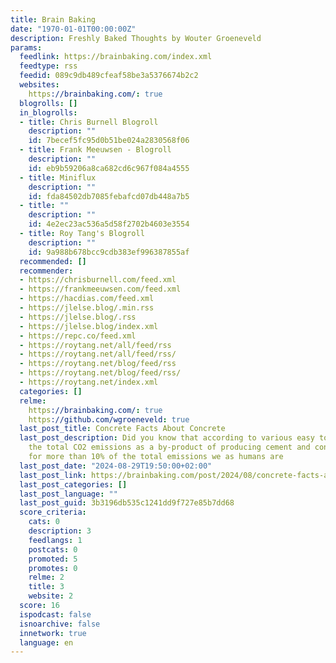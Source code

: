 ```yaml
---
title: Brain Baking
date: "1970-01-01T00:00:00Z"
description: Freshly Baked Thoughts by Wouter Groeneveld
params:
  feedlink: https://brainbaking.com/index.xml
  feedtype: rss
  feedid: 089c9db489cfeaf58be3a5376674b2c2
  websites:
    https://brainbaking.com/: true
  blogrolls: []
  in_blogrolls:
  - title: Chris Burnell Blogroll
    description: ""
    id: 7becef5fc95d0b51be024a2830568f06
  - title: Frank Meeuwsen - Blogroll
    description: ""
    id: eb9b59206a8ca682cd6c967f084a4555
  - title: Miniflux
    description: ""
    id: fda84502db7085febafcd07db448a7b5
  - title: ""
    description: ""
    id: 4e2ec23ac536a5d58f2702b4603e3554
  - title: Roy Tang's Blogroll
    description: ""
    id: 9a988b678bcc9cdb383ef996387855af
  recommended: []
  recommender:
  - https://chrisburnell.com/feed.xml
  - https://frankmeeuwsen.com/feed.xml
  - https://hacdias.com/feed.xml
  - https://jlelse.blog/.min.rss
  - https://jlelse.blog/.rss
  - https://jlelse.blog/index.xml
  - https://repc.co/feed.xml
  - https://roytang.net/all/feed/rss
  - https://roytang.net/all/feed/rss/
  - https://roytang.net/blog/feed/rss
  - https://roytang.net/blog/feed/rss/
  - https://roytang.net/index.xml
  categories: []
  relme:
    https://brainbaking.com/: true
    https://github.com/wgroeneveld: true
  last_post_title: Concrete Facts About Concrete
  last_post_description: Did you know that according to various easy to find sources,
    the total CO2 emissions as a by-product of producing cement and concrete account
    for more than 10% of the total emissions we as humans are
  last_post_date: "2024-08-29T19:50:00+02:00"
  last_post_link: https://brainbaking.com/post/2024/08/concrete-facts-about-concrete/
  last_post_categories: []
  last_post_language: ""
  last_post_guid: 3b3196db535c1241dd9f727e85b7dd68
  score_criteria:
    cats: 0
    description: 3
    feedlangs: 1
    postcats: 0
    promoted: 5
    promotes: 0
    relme: 2
    title: 3
    website: 2
  score: 16
  ispodcast: false
  isnoarchive: false
  innetwork: true
  language: en
---
```

